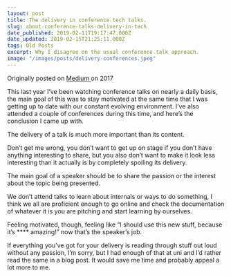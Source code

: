 ```yaml
---
layout: post
title: The delivery in conference tech talks.
slug: about-conference-talks-delivery-in-tech
date_published: 2019-02-11T19:17:47.000Z
date_updated: 2019-02-15T21:25:11.000Z
tags: Old Posts
excerpt: Why I disagree on the usual conference talk approach.
image: "/images/posts/delivery-conferences.jpeg"
---
```


Originally posted on [Medium ](https://medium.com/@Dor3nz/about-conference-talks-delivery-in-tech-c655e450e4a9)on 2017

This last year I’ve been watching conference talks on nearly a daily basis, the main goal of this was to stay motivated at the same time that I was getting up to date with our constant evolving environment. I’ve also attended a couple of conferences during this time, and here’s the conclusion I came up with.

The delivery of a talk is much more important than its content.

Don’t get me wrong, you don’t want to get up on stage if you don’t have anything interesting to share, but you also don’t want to make it look less interesting than it actually is by completely spoiling its delivery.

The main goal of a speaker should be to share the passion or the interest about the topic being presented.

We don’t attend talks to learn about internals or ways to do something, I think we all are proficient enough to go online and check the documentation of whatever it is you are pitching and start learning by ourselves.

Feeling motivated, though, feeling like “I should use this new stuff, because it’s \*\*\*\* amazing!” now that’s the speaker’s job.

If everything you’ve got for your delivery is reading through stuff out loud without any passion, I’m sorry, but I had enough of that at uni and I’d rather read the same in a blog post. It would save me time and probably appeal a lot more to me.
